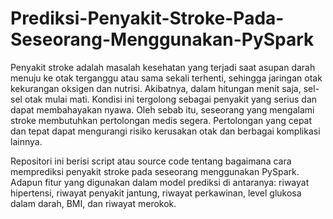 # Prediksi-Penyakit-Stroke-Pada-Seseorang-Menggunakan-PySpark

Penyakit stroke adalah masalah kesehatan yang terjadi saat asupan darah menuju ke otak terganggu atau sama sekali terhenti, sehingga jaringan otak kekurangan oksigen dan nutrisi. Akibatnya, dalam hitungan menit saja, sel-sel otak mulai mati. Kondisi ini tergolong sebagai penyakit yang serius dan dapat membahayakan nyawa. Oleh sebab itu, seseorang yang mengalami stroke membutuhkan pertolongan medis segera. Pertolongan yang cepat dan tepat dapat mengurangi risiko kerusakan otak dan berbagai komplikasi lainnya.

Repositori ini berisi script atau source code tentang bagaimana cara memprediksi penyakit stroke pada seseorang menggunakan PySpark. Adapun fitur yang digunakan dalam model prediksi di antaranya: riwayat hipertensi, riwayat penyakit jantung, riwayat perkawinan, level glukosa dalam darah, BMI, dan riwayat merokok.
